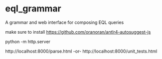 # eql_grammar
A grammar and web interface for composing EQL queries

make sure to install https://github.com/oranoran/antlr4-autosuggest-js

python -m http.server

http://localhost:8000/parse.html
 -or- 
http://localhost:8000/unit_tests.html
